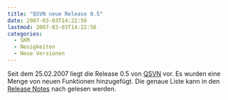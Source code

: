 ```yaml
---
title: "QSVN neue Release 0.5"
date: 2007-03-03T14:22:56
lastmod: 2007-03-03T14:22:56
categories:
  - SKM
  - Neuigkeiten
  - Neue Versionen
---
```

Seit dem 25.02.2007 liegt die Release 0.5 von <a href="http://ar.oszine.de/projects/qsvn/"  title="QSVN">QSVN</a> vor. Es wurden eine Menge von neuen Funktionen hinzugefügt. Die genaue Liste kann in den <a href="http://ar.oszine.de/projects/qsvn/releasenotes_0.5.0.shtml"  title="Release Notes">Release Notes</a> nach gelesen werden.
